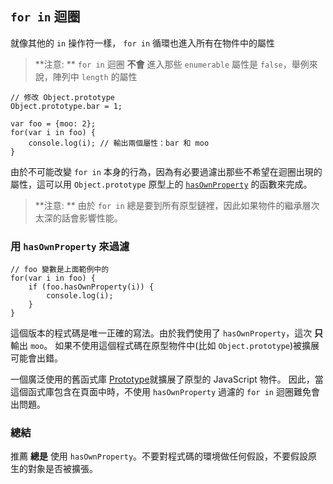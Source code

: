 ## `for in` 迴圈

就像其他的 `in` 操作符一樣， `for in` 循環也進入所有在物件中的屬性

> **注意: ** `for in` 迴圈 **不會** 進入那些 `enumerable` 屬性是 `false`，舉例來說，陣列中 `length` 的屬性

    // 修改 Object.prototype
    Object.prototype.bar = 1;

    var foo = {moo: 2};
    for(var i in foo) {
        console.log(i); // 輸出兩個屬性：bar 和 moo
    }

由於不可能改變 `for in` 本身的行為，因為有必要過濾出那些不希望在迴圈出現的屬性，這可以用 `Object.prototype` 原型上的 [`hasOwnProperty`](#object.hasownproperty) 的函數來完成。

> **注意: ** 由於 `for in` 總是要到所有原型鏈裡，因此如果物件的繼承層次太深的話會影響性能。


### 用 `hasOwnProperty` 來過濾

    // foo 變數是上面範例中的
    for(var i in foo) {
        if (foo.hasOwnProperty(i)) {
            console.log(i);
        }
    }

這個版本的程式碼是唯一正確的寫法。由於我們使用了 `hasOwnProperty`，這次 **只** 輸出 `moo`。
如果不使用這個程式碼在原型物件中(比如 `Object.prototype`)被擴展可能會出錯。

一個廣泛使用的舊函式庫 [Prototype][1]就擴展了原型的 JavaScript 物件。
因此，當這個函式庫包含在頁面中時，不使用 `hasOwnProperty` 過濾的 `for in` 迴圈難免會出問題。

### 總結

推薦 **總是** 使用 `hasOwnProperty`。不要對程式碼的環境做任何假設，不要假設原生的對象是否被擴張。

[1]: http://www.prototypejs.org/

